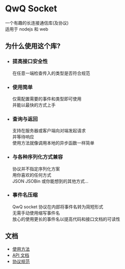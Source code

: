 # QwQ Socket

一个有趣的长连接通信库(及协议)  
适用于 nodejs 和 web

## 为什么使用这个库?

-   ### 提高接口安全性
    在任意一端检查传入的类型是否符合规范
-   ### 使用简单
    仅需配置需要的事件和类型即可使用  
    并能以最快的方式上手
-   ### 查询与返回
    支持在服务器或客户端向对端发起请求  
    并等待响应  
    使用方法就像调用本地的异步函数一样简单
-   ### 与各种序列化方式兼容
    协议并不指定序列化方案  
    用你喜欢的任何方式  
    JSON JSOBin 或你能想到的其他方式...
-   ### 事件名压缩
    QwQ socket 协议在内部将事件名转为简短形式  
    无需手动使用缩写事件名  
    放心的使用更长的事件名以提高代码和接口文档的可读性

## 文档

-   [使用方法](https://github.com/qwq0/qwqSocket/blob/main/docs/start.md)
-   [API 文档](https://github.com/qwq0/qwqSocket/blob/main/docs/api/README.md)
-   [协议规范](https://github.com/qwq0/qwqSocket/blob/main/docs/protocol.md)
